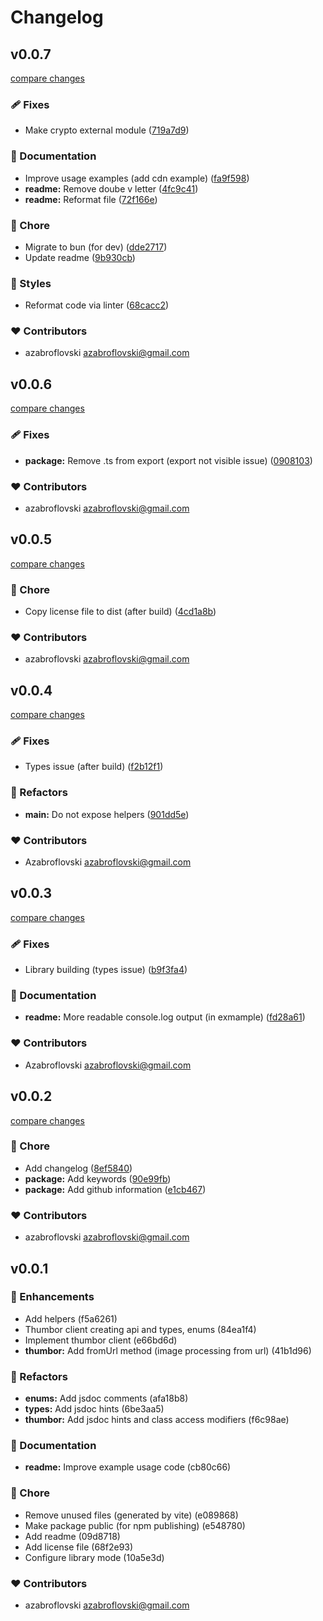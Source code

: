 # Changelog

## v0.0.7

[compare changes](https://github.com/azabroflovski/thumbor-client/compare/v0.0.6...v0.0.7)

### 🩹 Fixes

- Make crypto external module ([719a7d9](https://github.com/azabroflovski/thumbor-client/commit/719a7d9))

### 📖 Documentation

- Improve usage examples (add cdn example) ([fa9f598](https://github.com/azabroflovski/thumbor-client/commit/fa9f598))
- **readme:** Remove doube v letter ([4fc9c41](https://github.com/azabroflovski/thumbor-client/commit/4fc9c41))
- **readme:** Reformat file ([72f166e](https://github.com/azabroflovski/thumbor-client/commit/72f166e))

### 🏡 Chore

- Migrate to bun (for dev) ([dde2717](https://github.com/azabroflovski/thumbor-client/commit/dde2717))
- Update readme ([9b930cb](https://github.com/azabroflovski/thumbor-client/commit/9b930cb))

### 🎨 Styles

- Reformat code via linter ([68cacc2](https://github.com/azabroflovski/thumbor-client/commit/68cacc2))

### ❤️ Contributors

- azabroflovski <azabroflovski@gmail.com>

## v0.0.6

[compare changes](https://github.com/azabroflovski/thumbor-client/compare/v0.0.5...vv0.0.6)

### 🩹 Fixes

- **package:** Remove .ts from export (export not visible issue) ([0908103](https://github.com/azabroflovski/thumbor-client/commit/0908103))

### ❤️ Contributors

- azabroflovski <azabroflovski@gmail.com>

## v0.0.5

[compare changes](https://github.com/azabroflovski/thumbor-client/compare/v0.0.4...vv0.0.5)

### 🏡 Chore

- Copy license file to dist (after build) ([4cd1a8b](https://github.com/azabroflovski/thumbor-client/commit/4cd1a8b))

### ❤️ Contributors

- azabroflovski <azabroflovski@gmail.com>

## v0.0.4

[compare changes](https://github.com/azabroflovski/thumbor-client/compare/v0.0.3...v0.0.4)

### 🩹 Fixes

- Types issue (after build) ([f2b12f1](https://github.com/azabroflovski/thumbor-client/commit/f2b12f1))

### 💅 Refactors

- **main:** Do not expose helpers ([901dd5e](https://github.com/azabroflovski/thumbor-client/commit/901dd5e))

### ❤️ Contributors

- Azabroflovski <azabroflovski@gmail.com>

## v0.0.3

[compare changes](https://github.com/azabroflovski/thumbor-client/compare/v0.0.2...v0.0.3)

### 🩹 Fixes

- Library building (types issue) ([b9f3fa4](https://github.com/azabroflovski/thumbor-client/commit/b9f3fa4))

### 📖 Documentation

- **readme:** More readable console.log output (in exmample) ([fd28a61](https://github.com/azabroflovski/thumbor-client/commit/fd28a61))

### ❤️ Contributors

- Azabroflovski <azabroflovski@gmail.com>

## v0.0.2

[compare changes](https://github.com/azabroflovski/thumbor-client/compare/v0.0.1...v0.0.2)

### 🏡 Chore

- Add changelog ([8ef5840](https://github.com/azabroflovski/thumbor-client/commit/8ef5840))
- **package:** Add keywords ([90e99fb](https://github.com/azabroflovski/thumbor-client/commit/90e99fb))
- **package:** Add github information ([e1cb467](https://github.com/azabroflovski/thumbor-client/commit/e1cb467))

### ❤️ Contributors

- azabroflovski <azabroflovski@gmail.com>

## v0.0.1

### 🚀 Enhancements

- Add helpers (f5a6261)
- Thumbor client creating api and types, enums (84ea1f4)
- Implement thumbor client (e66bd6d)
- **thumbor:** Add fromUrl method (image processing from url) (41b1d96)

### 💅 Refactors

- **enums:** Add jsdoc comments (afa18b8)
- **types:** Add jsdoc hints (6be3aa5)
- **thumbor:** Add jsdoc hints and class access modifiers (f6c98ae)

### 📖 Documentation

- **readme:** Improve example usage code (cb80c66)

### 🏡 Chore

- Remove unused files (generated by vite) (e089868)
- Make package public (for npm publishing) (e548780)
- Add readme (09d8718)
- Add license file (68f2e93)
- Configure library mode (10a5e3d)

### ❤️ Contributors

- azabroflovski <azabroflovski@gmail.com>
